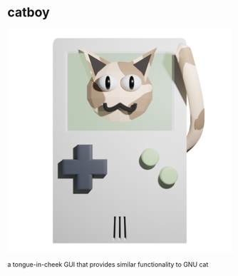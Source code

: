 # catboy

![catboy logo](assets/logo.png)

a tongue-in-cheek GUI that provides similar functionality to GNU cat